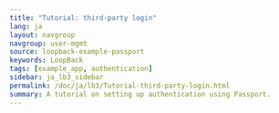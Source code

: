 ```yaml
---
title: "Tutorial: third-party login"
lang: ja
layout: navgroup
navgroup: user-mgmt
source: loopback-example-passport
keywords: LoopBack
tags: [example_app, authentication]
sidebar: ja_lb3_sidebar
permalink: /doc/ja/lb3/Tutorial-third-party-login.html
summary: A tutorial on setting up authentication using Passport.
---
```

